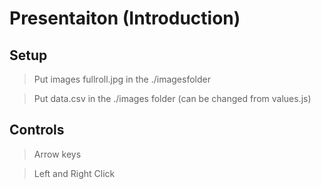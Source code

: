 # Presentaiton (Introduction)

## Setup
>Put images fullroll.jpg in the ./imagesfolder

>Put data.csv in the ./images folder (can be changed from values.js)

## Controls 
> Arrow keys

> Left and Right Click